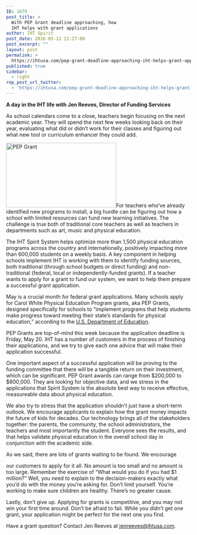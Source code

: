 ```yaml
---
ID: 1879
post_title: >
  With PEP Grant deadline approaching, how
  IHT helps with grant applications
author: IHT Spirit
post_date: 2016-05-12 21:27:08
post_excerpt: ""
layout: post
permalink: >
  https://ihtusa.com/pep-grant-deadline-approaching-iht-helps-grant-applications/
published: true
sidebar:
  - right
rop_post_url_twitter:
  - 'https://ihtusa.com/pep-grant-deadline-approaching-iht-helps-grant-applications/?utm_source=ReviveOldPost&utm_medium=social&utm_campaign=ReviveOldPost'
---
```

<strong>A day in the IHT life with Jen Reeves, Director of Funding Services</strong>

As school calendars come to a close, teachers begin focusing on the next academic year. They will spend the next few weeks looking back on their year, evaluating what did or didn’t work for their classes and figuring out what new tool or curriculum enhancer they could add.

<a href="https://ihtusa.com/wp-content/uploads/2016/05/stacks_image_1105.jpg"><img class="alignleft size-medium wp-image-1880" src="https://ihtusa.com/wp-content/uploads/2016/05/stacks_image_1105-300x176.jpg" alt="PEP Grant" width="300" height="176" /></a>For teachers who’ve already identified new programs to install, a big hurdle can be figuring out how a school with limited resources can fund new learning initiatives. The challenge is true both of traditional core teachers as well as teachers in departments such as art, music and physical education.

<!--more-->The IHT Spirit System helps optimize more than 1,500 physical education programs across the country and internationally, positively impacting more than 600,000 students on a weekly basis. A key component in helping schools implement IHT is working with them to identify funding sources, both traditional (through school budgets or direct funding) and non-traditional (federal, local or independently-funded grants). If a teacher wants to apply for a grant to fund our system, we want to help them prepare a successful grant application.

May is a crucial month for federal grant applications. Many schools apply for Carol White Physical Education Program grants, aka PEP Grants, designed specifically for schools to “implement programs that help students make progress toward meeting their state’s standards for physical education,” according to the <a href="http://www2.ed.gov/programs/whitephysed/index.html">U.S. Department of Education</a>.

PEP Grants are top-of-mind this week because the application deadline is Friday, May 20. IHT has a number of customers in the process of finishing their applications, and we try to give each one advice that will make their application successful.

One important aspect of a successful application will be proving to the funding committee that there will be a tangible return on their investment, which can be significant. PEP Grant awards can range from $200,000 to $800,000. They are looking for objective data, and we stress in the applications that Spirit System is the absolute best way to receive effective, measureable data about physical education.

We also try to stress that the application shouldn’t just have a short-term outlook. We encourage applicants to explain how the grant money impacts the future of kids for decades. Our technology brings all of the stakeholders together: the parents, the community, the school administrators, the teachers and most importantly the student. Everyone sees the results, and that helps validate physical education in the overall school day in conjunction with the academic side.

As we said, there are lots of grants waiting to be found. We encourage

our customers to apply for it all. No amount is too small and no amount is too large. Remember the exercise of “What would you do if you had $1 million?” Well, you need to explain to the decision-makers exactly what you’d do with the money you’re asking for. Don’t limit yourself. You’re working to make sure children are healthy. There’s no greater cause.

Lastly, don’t give up. Applying for grants is competitive, and you may not win your first time around. Don’t be afraid to fail. While you didn’t get one grant, your application might be perfect for the next one you find.

Have a grant question? Contact Jen Reeves at jenreeves@ihtusa.com.